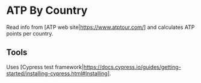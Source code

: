 # ATP By Country

Read info from [ATP web site|https://www.atptour.com/] and calculates ATP points per country.

## Tools

Uses [Cypress test framework|https://docs.cypress.io/guides/getting-started/installing-cypress.html#Installing].